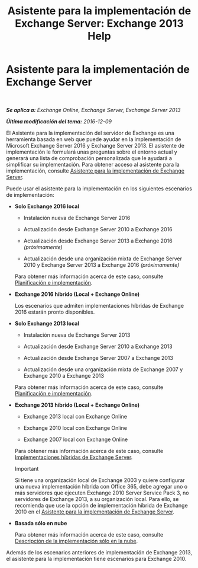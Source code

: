 ﻿---
title: 'Asistente para la implementación de Exchange Server: Exchange 2013 Help'
TOCTitle: Asistente para la implementación de Exchange Server
ms:assetid: 95f493d3-2c4f-48f3-a120-d4aadc448402
ms:mtpsurl: https://technet.microsoft.com/es-es/library/JJ218681(v=EXCHG.150)
ms:contentKeyID: 49116396
ms.date: 04/23/2018
mtps_version: v=EXCHG.150
ms.translationtype: HT
---

# Asistente para la implementación de Exchange Server

 

_**Se aplica a:** Exchange Online, Exchange Server, Exchange Server 2013_

_**Última modificación del tema:** 2016-12-09_

El Asistente para la implementación del servidor de Exchange es una herramienta basada en web que puede ayudar en la implementación de Microsoft Exchange Server 2016 y Exchange Server 2013. El asistente de implementación le formulará unas preguntas sobre el entorno actual y generará una lista de comprobación personalizada que le ayudará a simplificar su implementación. Para obtener acceso al asistente para la implementación, consulte [Asistente para la implementación de Exchange Server](https://go.microsoft.com/fwlink/p/?linkid=277105).

Puede usar el asistente para la implementación en los siguientes escenarios de implementación:

  - **Solo Exchange 2016 local**
    
      - Instalación nueva de Exchange Server 2016
    
      - Actualización desde Exchange Server 2010 a Exchange 2016
    
      - Actualización desde Exchange Server 2013 a Exchange 2016 *(próximamente)*
    
      - Actualización desde una organización mixta de Exchange Server 2010 y Exchange Server 2013 a Exchange 2016 *(próximamente)*
    
    Para obtener más información acerca de este caso, consulte [Planificación e implementación](planning-and-deployment-for-exchange-2013-installation-instructions.md).

  - **Exchange 2016 híbrido (Local + Exchange Online)**
    
    Los escenarios que admiten implementaciones híbridas de Exchange 2016 estarán pronto disponibles.

  - **Solo Exchange 2013 local**
    
      - Instalación nueva de Exchange Server 2013
    
      - Actualización desde Exchange Server 2010 a Exchange 2013
    
      - Actualización desde Exchange Server 2007 a Exchange 2013
    
      - Actualización desde una organización mixta de Exchange 2007 y Exchange 2010 a Exchange 2013
    
    Para obtener más información acerca de este caso, consulte [Planificación e implementación](planning-and-deployment-for-exchange-2013-installation-instructions.md).

  - **Exchange 2013 híbrido (Local + Exchange Online)**
    
      - Exchange 2013 local con Exchange Online
    
      - Exchange 2010 local con Exchange Online
    
      - Exchange 2007 local con Exchange Online
    
    Para obtener más información acerca de este caso, consulte [Implementaciones híbridas de Exchange Server](https://technet.microsoft.com/es-es/library/jj200581\(v=exchg.150\)).
    

    > [!IMPORTANT]
    > Si tiene una organización local de Exchange 2003 y quiere configurar una nueva implementación híbrida con Office 365, debe agregar uno o más servidores que ejecuten Exchange 2010 Server Service Pack 3, no servidores de Exchange 2013, a su organización local. Para ello, se recomienda que use la opción de implementación híbrida de Exchange 2010 en el <A href="https://technet.microsoft.com/es-es/exdeploy2010">Asistente para la implementación de Exchange Server</A>.



  - **Basada sólo en nube**
    
    Para obtener más información acerca de este caso, consulte [Descripción de la implementación sólo en la nube](https://technet.microsoft.com/es-es/library/jj938005\(v=exchg.150\)).

Además de los escenarios anteriores de implementación de Exchange 2013, el asistente para la implementación tiene escenarios para Exchange 2010.

